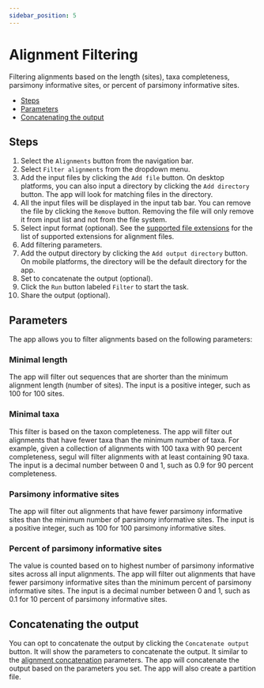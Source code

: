 ```yaml
---
sidebar_position: 5
---
```


# Alignment Filtering

Filtering alignments based on the length (sites), taxa completeness, parsimony informative sites, or percent of parsimony informative sites.

- [Steps](#steps)
- [Parameters](#parameters)
- [Concatenating the output](#concatenating-the-output)

## Steps

1. Select the `Alignments` button from the navigation bar.
2. Select `Filter alignments` from the dropdown menu.
3. Add the input files by clicking the `Add file` button. On desktop platforms, you can also input a directory by clicking the `Add directory` button. The app will look for matching files in the directory.
4. All the input files will be displayed in the input tab bar. You can remove the file by clicking the `Remove` button. Removing the file will only remove it from input list and not from the file system.
5. Select input format (optional). See the [supported file extensions](./general#supported-file-extensions) for the list of supported extensions for alignment files.
6. Add filtering parameters.
7. Add the output directory by clicking the `Add output directory` button. On mobile platforms, the directory will be the default directory for the app.
8. Set to concatenate the output (optional).
9. Click the `Run` button labeled `Filter` to start the task.
10. Share the output (optional).

## Parameters

The app allows you to filter alignments based on the following parameters:

### Minimal length

The app will filter out sequences that are shorter than the minimum alignment length (number of sites). The input is a positive integer, such as 100 for 100 sites.

### Minimal taxa

This filter is based on the taxon completeness. The app will filter out alignments that have fewer taxa than the minimum number of taxa. For example, given a collection of alignments with 100 taxa with 90 percent completeness, segul will filter alignments with at least containing 90 taxa. The input is a decimal number between 0 and 1, such as 0.9 for 90 percent completeness.

### Parsimony informative sites

The app will filter out alignments that have fewer parsimony informative sites than the minimum number of parsimony informative sites. The input is a positive integer, such as 100 for 100 parsimony informative sites.

### Percent of parsimony informative sites

The value is counted based on to highest number of parsimony informative sites across all input alignments. The app will filter out alignments that have fewer parsimony informative sites than the minimum percent of parsimony informative sites. The input is a decimal number between 0 and 1, such as 0.1 for 10 percent of parsimony informative sites.

## Concatenating the output

You can opt to concatenate the output by clicking the `Concatenate output` button. It will show the parameters to concatenate the output. It similar to the [alignment concatenation](./align-concat) parameters. The app will concatenate the output based on the parameters you set. The app will also create a partition file.
